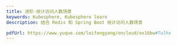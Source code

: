 ```yaml
---
title: 进阶-统计访问人数场景
keywords: Kubesphere, Kubesphere learn
description: 结合 Redis 和 Spring Boot 统计访问人数场景

pdfUrl: https://www.yuque.com/leifengyang/oncloud/ox16bw#Tulhx
---
```


